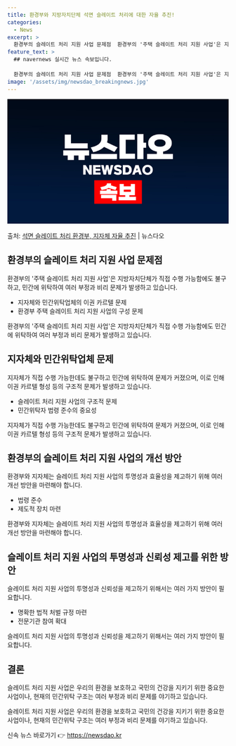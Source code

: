 ```yaml
---
title: 환경부와 지방자치단체 석면 슬레이트 처리에 대한 자율 추진!
categories:
  - News
excerpt: >
  환경부의 슬레이트 처리 지원 사업 문제점  환경부의 '주택 슬레이트 처리 지원 사업'은 지방자치단체가 직접 …
feature_text: >
  ## navernews 실시간 뉴스 속보입니다.

  환경부의 슬레이트 처리 지원 사업 문제점  환경부의 '주택 슬레이트 처리 지원 사업'은 지방자치단체가 직접 …
image: '/assets/img/newsdao_breakingnews.jpg'
---
```


![뉴스다오 속보](/assets/img/newsdao_breakingnews.jpg)

<p>출처: <a href="https://newsdao.kr/4447" rel="dofollow">석면 슬레이트 처리 환경부, 지자체 자율 추진</a> | 뉴스다오</p>

<h2 data-ke-size="size26">환경부의 슬레이트 처리 지원 사업 문제점</h2>
환경부의 '주택 슬레이트 처리 지원 사업'은 지방자치단체가 직접 수행 가능함에도 불구하고, 민간에 위탁하여 여러 부정과 비리 문제가 발생하고 있습니다.

<ul>
  <li>지자체와 민간위탁업체의 이권 카르텔 문제</li>
  <li>환경부 주택 슬레이트 처리 지원 사업의 구성 문제</li>
</ul>

<p data-ke-size="size16">환경부의 '주택 슬레이트 처리 지원 사업'은 지방자치단체가 직접 수행 가능함에도 민간에 위탁하여 여러 부정과 비리 문제가 발생하고 있습니다.</p>

<h2 data-ke-size="size26">지자체와 민간위탁업체 문제</h2>
지자체가 직접 수행 가능한데도 불구하고 민간에 위탁하여 문제가 커졌으며, 이로 인해 이권 카르텔 형성 등의 구조적 문제가 발생하고 있습니다.

<ul>
  <li>슬레이트 처리 지원 사업의 구조적 문제</li>
  <li>민간위탁자 법령 준수의 중요성</li>
</ul>

<p data-ke-size="size16">지자체가 직접 수행 가능한데도 불구하고 민간에 위탁하여 문제가 커졌으며, 이로 인해 이권 카르텔 형성 등의 구조적 문제가 발생하고 있습니다.</p>

<h2 data-ke-size="size26">환경부의 슬레이트 처리 지원 사업의 개선 방안</h2>
환경부와 지자체는 슬레이트 처리 지원 사업의 투명성과 효율성을 제고하기 위해 여러 개선 방안을 마련해야 합니다.

<ul>
  <li>법령 준수</li>
  <li>제도적 장치 마련</li>
</ul>

<p data-ke-size="size16">환경부와 지자체는 슬레이트 처리 지원 사업의 투명성과 효율성을 제고하기 위해 여러 개선 방안을 마련해야 합니다.</p>

<h2 data-ke-size="size26">슬레이트 처리 지원 사업의 투명성과 신뢰성 제고를 위한 방안</h2>
슬레이트 처리 지원 사업의 투명성과 신뢰성을 제고하기 위해서는 여러 가지 방안이 필요합니다.

<ul>
  <li>명확한 법적 처벌 규정 마련</li>
  <li>전문기관 참여 확대</li>
</ul>

<p data-ke-size="size16">슬레이트 처리 지원 사업의 투명성과 신뢰성을 제고하기 위해서는 여러 가지 방안이 필요합니다.</p>

<h2 data-ke-size="size26">결론</h2>
슬레이트 처리 지원 사업은 우리의 환경을 보호하고 국민의 건강을 지키기 위한 중요한 사업이나, 현재의 민간위탁 구조는 여러 부정과 비리 문제를 야기하고 있습니다.

<p data-ke-size="size16">슬레이트 처리 지원 사업은 우리의 환경을 보호하고 국민의 건강을 지키기 위한 중요한 사업이나, 현재의 민간위탁 구조는 여러 부정과 비리 문제를 야기하고 있습니다.</p>
 

신속 뉴스 바로가기 👉 <a href="https://newsdao.kr" rel="dofollow">https://newsdao.kr</a>


